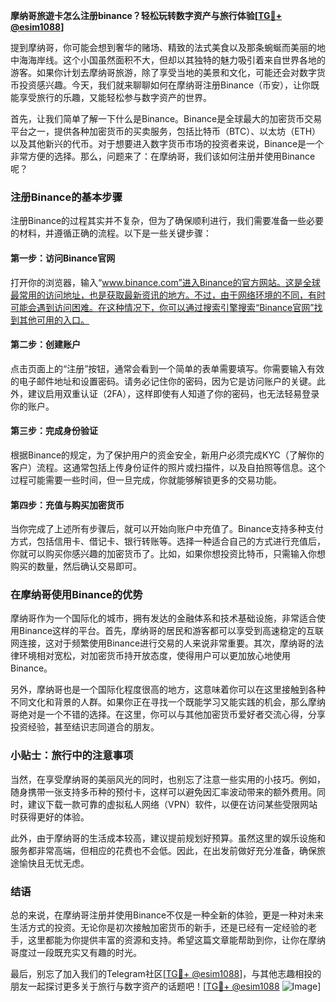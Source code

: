 **摩纳哥旅遊卡怎么注册binance？轻松玩转数字资产与旅行体验[[TG💪+ @esim1088](https://t.me/s/esim1088)]**

提到摩纳哥，你可能会想到奢华的赌场、精致的法式美食以及那条蜿蜒而美丽的地中海海岸线。这个小国虽然面积不大，但却以其独特的魅力吸引着来自世界各地的游客。如果你计划去摩纳哥旅游，除了享受当地的美景和文化，可能还会对数字货币投资感兴趣。今天，我们就来聊聊如何在摩纳哥注册Binance（币安），让你既能享受旅行的乐趣，又能轻松参与数字资产的世界。

首先，让我们简单了解一下什么是Binance。Binance是全球最大的加密货币交易平台之一，提供各种加密货币的买卖服务，包括比特币（BTC）、以太坊（ETH）以及其他新兴的代币。对于想要进入数字货币市场的投资者来说，Binance是一个非常方便的选择。那么，问题来了：在摩纳哥，我们该如何注册并使用Binance呢？

### 注册Binance的基本步骤

注册Binance的过程其实并不复杂，但为了确保顺利进行，我们需要准备一些必要的材料，并遵循正确的流程。以下是一些关键步骤：

#### 第一步：访问Binance官网

打开你的浏览器，输入“www.binance.com”进入Binance的官方网站。这是全球最常用的访问地址，也是获取最新资讯的地方。不过，由于网络环境的不同，有时可能会遇到访问困难。在这种情况下，你可以通过搜索引擎搜索“Binance官网”找到其他可用的入口。

#### 第二步：创建账户

点击页面上的“注册”按钮，通常会看到一个简单的表单需要填写。你需要输入有效的电子邮件地址和设置密码。请务必记住你的密码，因为它是访问账户的关键。此外，建议启用双重认证（2FA），这样即使有人知道了你的密码，也无法轻易登录你的账户。

#### 第三步：完成身份验证

根据Binance的规定，为了保护用户的资金安全，新用户必须完成KYC（了解你的客户）流程。这通常包括上传身份证件的照片或扫描件，以及自拍照等信息。这个过程可能需要一些时间，但一旦完成，你就能够解锁更多的交易功能。

#### 第四步：充值与购买加密货币

当你完成了上述所有步骤后，就可以开始向账户中充值了。Binance支持多种支付方式，包括信用卡、借记卡、银行转账等。选择一种适合自己的方式进行充值后，你就可以购买你感兴趣的加密货币了。比如，如果你想投资比特币，只需输入你想购买的数量，然后确认交易即可。

### 在摩纳哥使用Binance的优势

摩纳哥作为一个国际化的城市，拥有发达的金融体系和技术基础设施，非常适合使用Binance这样的平台。首先，摩纳哥的居民和游客都可以享受到高速稳定的互联网连接，这对于频繁使用Binance进行交易的人来说非常重要。其次，摩纳哥的法律环境相对宽松，对加密货币持开放态度，使得用户可以更加放心地使用Binance。

另外，摩纳哥也是一个国际化程度很高的地方，这意味着你可以在这里接触到各种不同文化和背景的人群。如果你正在寻找一个既能学习又能实践的机会，那么摩纳哥绝对是一个不错的选择。在这里，你可以与其他加密货币爱好者交流心得，分享投资经验，甚至结识志同道合的朋友。

### 小贴士：旅行中的注意事项

当然，在享受摩纳哥的美丽风光的同时，也别忘了注意一些实用的小技巧。例如，随身携带一张支持多币种的预付卡，这样可以避免因汇率波动带来的额外费用。同时，建议下载一款可靠的虚拟私人网络（VPN）软件，以便在访问某些受限网站时获得更好的体验。

此外，由于摩纳哥的生活成本较高，建议提前规划好预算。虽然这里的娱乐设施和服务都非常高端，但相应的花费也不会低。因此，在出发前做好充分准备，确保旅途愉快且无忧无虑。

### 结语

总的来说，在摩纳哥注册并使用Binance不仅是一种全新的体验，更是一种对未来生活方式的投资。无论你是初次接触加密货币的新手，还是已经有一定经验的老手，这里都能为你提供丰富的资源和支持。希望这篇文章能帮助到你，让你在摩纳哥度过一段既充实又有趣的时光。

最后，别忘了加入我们的Telegram社区[[TG💪+ @esim1088](https://t.me/s/esim1088)]，与其他志趣相投的朋友一起探讨更多关于旅行与数字资产的话题吧！[[TG💪+ @esim1088](https://t.me/s/esim1088) ![Image](https://i.postimg.cc/4NQfJmqS/Snipaste-2025-05-13-00-14-12.png)]